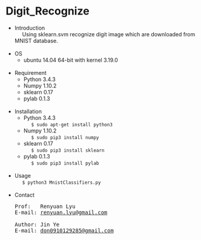 # Digit_Recognize
* Introduction
<br>&nbsp;&nbsp;&nbsp;&nbsp;
Using sklearn.svm recognize digit image which are downloaded from MNIST database.
<br><br>
* OS
  * ubuntu 14.04 64-bit with kernel 3.19.0
<br><br>
* Requirement
  * Python 3.4.3
  * Numpy 1.10.2
  * sklearn 0.17
  * pylab 0.1.3
  <br><br>
* Installation
  * Python 3.4.3
  <br>&nbsp;&nbsp;&nbsp;&nbsp;
  `$ sudo apt-get install python3`
  * Numpy 1.10.2
  <br>&nbsp;&nbsp;&nbsp;&nbsp;
  `$ sudo pip3 install numpy`
  * sklearn 0.17
  <br>&nbsp;&nbsp;&nbsp;&nbsp;
  `$ sudo pip3 install sklearn`
  * pylab 0.1.3
  <br>&nbsp;&nbsp;&nbsp;&nbsp;
  `$ sudo pip3 install pylab`
<br><br>
* Usage
 <br>&nbsp;&nbsp;&nbsp;&nbsp;
 `$ python3 MnistClassifiers.py`
<br><br>
* Contact
  <pre>
  Prof:   Renyuan Lyu
  E-mail: <a href='mailto:renyuan.lyu@gmail.com'>renyuan.lyu@gmail.com</a>
  
  Author: Jin Ye
  E-mail: <a href='mailto:don0910129285@gmail.com'>don0910129285@gmail.com</a>
  </pre>
